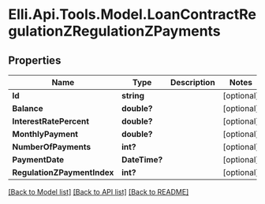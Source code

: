 # Elli.Api.Tools.Model.LoanContractRegulationZRegulationZPayments
## Properties

Name | Type | Description | Notes
------------ | ------------- | ------------- | -------------
**Id** | **string** |  | [optional] 
**Balance** | **double?** |  | [optional] 
**InterestRatePercent** | **double?** |  | [optional] 
**MonthlyPayment** | **double?** |  | [optional] 
**NumberOfPayments** | **int?** |  | [optional] 
**PaymentDate** | **DateTime?** |  | [optional] 
**RegulationZPaymentIndex** | **int?** |  | [optional] 

[[Back to Model list]](../README.md#documentation-for-models) [[Back to API list]](../README.md#documentation-for-api-endpoints) [[Back to README]](../README.md)

